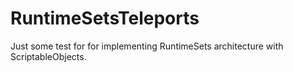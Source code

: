 # RuntimeSetsTeleports
 Just some test for for implementing RuntimeSets architecture with ScriptableObjects. 
